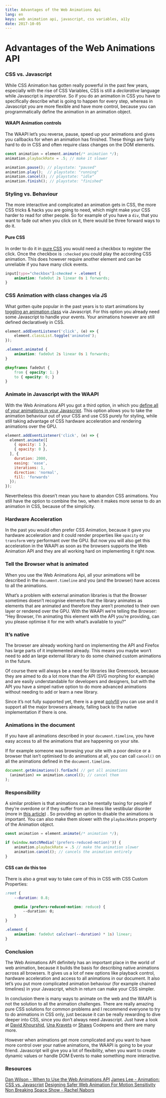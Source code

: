 ```yaml
---
title: Advantages of the Web Animations Api
lang: en
keys: web animation api, javascript, css variables, a11y
date: 2017-10-05
---
```


# Advantages of the Web Animations API

### CSS vs. Javascript
While CSS Animation has gotten really powerful in the past few years, especially with the rise of CSS Variables, CSS is still a _declarative_ language while Javascript is _imperative_.  So if you do an animation in CSS you have to specifically describe what is going to happen for every step, whereas in Javascript you are more flexible and have more control, because you can programmatically define the animation in an animation object. 

#### WAAPI Animation controls
The WAAPI let’s you reverse, pause, speed up your animations and gives you callbacks for when an animation has finished. These things are fairly hard to do in CSS and often require class changes on the DOM elements.

```javascript
const animation = element.animate(/* animation */);
animation.playbackRate = .5; // make it slower

animation.pause(); // playstate: "paused"
animation.play();  // playstate: "running"
animation.cancel(); // playstate: "idle"
animation.finish(); // playstate: "finished"
```


### Styling vs. Behaviour
The more interactive and complicated an animation gets in CSS, the more CSS tricks & hacks you are going to need, which might make your CSS harder to read for other people. So for example of you have a `div`, that you want to fade out when you click on it, there would be three forward ways to do it. 

#### Pure CSS
In order to do it in [pure CSS](https://codepen.io/lisilinhart/pen/RLxKrQ) you would need a checkbox to register the click. Once the checkbox is `:checked` you could play the according CSS animation. This does however require another element and can be unreliable if you have many click events.

```css
input[type="checkbox"]:checked + .element {
	animation: fadeOut 2s linear 0s 1 forwards;
}
```


### CSS Animation with class changes via JS
What gotten quite popular in the past years is to start animations by [toggling an animation class](https://codepen.io/lisilinhart/pen/KXqqyX) via Javascript. For this option you already need some Javascript to handle your events. Your animations however are still defined declaratively in CSS. 

```javascript
element.addEventListener('click', (e) => {
	element.classList.toggle('animated');
});
```

```css
.element.animated {
    animation: fadeOut 2s linear 0s 1 forwards;
}

@keyframes fadeOut {
    from { opacity: 1; }
    to { opacity: 0; }
}
```

### Animate in Javascript with the WAAPI
With the Web Animations API you got a third option, in which you [define all of your animations in your Javascript](https://codepen.io/lisilinhart/pen/EwXvWx). This option allows you to take the animation behaviour out of your CSS and use CSS purely for styling, while still taking advantage of CSS hardware acceleration and rendering animations over the GPU. 

```javascript 
element.addEventListener('click', (e) => {
  element.animate([
    { opacity: 1 },
    { opacity: 0 },
  ], {
    duration: 2000, 
    easing: 'ease', 
    iterations: 1, 
    direction: 'normal', 
    fill: 'forwards' 
  });															
});
```

Nevertheless this doesn’t mean you have to abandon CSS animations. You still have the option to combine the two, when it makes more sense to do an animation in CSS, because of the simplicity.

### Hardware Acceleration
In the past you would often prefer CSS Animation, because it gave you hardware acceleration and it could render properties like `opacity` or `transform` very performant over the GPU. But now you will also get this acceleration in the WAAPI as soon as the browsers supports the Web Animation API and they are all working hard on implementing it right now.

### Tell the Browser what is animated
When you use the Web Animations Api, all your animations will be described in the `document.timeline` and you (and the browser) have access to all the animations. 

What’s a problem with external animation libraries is that the Browser sometimes doesn’t recognise elements that the library animates as elements that are animated and therefore they aren’t promoted to their own layer or rendered over the GPU. With the WAAPI we’re telling the Browser: “Hey Browser, I’m animating this element with the API you’re providing, can you please optimise it for me with what’s available to you?” 

### It’s native
The browser are already working hard on implementing the API and Firefox  has large parts of it implemented already. This means you maybe won’t need to add an large external library to do some chained custom animations in the future. 

Of course there will always be a need for libraries like Greensock, because they are aimed to do a lot more than the API  (SVG morphing for example) and are easily understandable for developers and designers, but with the API you have a simpel native option to do more advanced animations without needing to add or learn a new library. 

Since it’s not fully supported yet, there is a great [polyfill](https://github.com/web-animations/web-animations-js) you can use and it support all the major browsers already, falling back to the native implementation if there is one.

### Animations in the document
If you have all animations described in your `document.timeline`, you have easy access to all the animations that are happening on your site. 

If for example  someone was browsing your site with a poor device or a browser that isn’t optimised to do animations at all, you can call `cancel()` on all the animations defined in the `document.timeline`. 

```javascript
document.getAnimations().forEach( // get all animations
  (animation) => animation.cancel(); // cancel them
);
```

### Responsibility
A similar problem is that animations can be mentally taxing for people if they’re overdone or if they suffer from an illness like vestibular disorder (more in [this article](https://alistapart.com/article/designing-safer-web-animation-for-motion-sensitivity)) .  So providing an option to disable the animations is important. You can also make them slower with the `playbackRate` property of the Animation object. 

```javascript
const animation = element.animate(/* animation */);

if (window.matchMedia('(prefers-reduced-motion)')) {
	animation.playbackRate = .5 // make the animation slower
	animation.cancel(); // cancels the animation entirely 
}
```

#### CSS can do this too
There is also a great way to take care of this in CSS with CSS Custom Properties: 

```css
:root {
	--duration: 0.8;

	@media (prefers-reduced-motion: reduce) {
		--duration: 0;
	}
}

.element {
	animation: fadeOut calc(var(--duration) * 1s) linear;
}
```

### Conclusion
The Web Animations API definitely has an important place in the world of web animation, because it builds the basis for describing native animations across all browsers. It gives us a lot of new options like playback control, hardware acceleration and access to all animations in our document. It also let’s you put more complicated animation behaviour (for example chained timelines) in your Javascript, which in return can make your CSS simpler. 

In conclusion there is many ways to animate on the web and the WAAPI is not the solution to all the animation challenges. There are really amazing pure CSS solutions for common problems and I recommend everyone to try to do animations in CSS only, just because it can be really rewarding to dive deeper into CSS, since you don’t always need Javascript. Just have a look at [David Khourshid](https://codepen.io/davidkpiano/pen/ByNPQw), [Una Kravets](https://codepen.io/una/pen/Wjvdqm) or [Shaws](https://codepen.io/shshaw/pen/pWwrmM) Codepens and there are many more.

However when animations get more complicated and you want to have more control over your native animations, the WAAPI is going to be your friend. Javascript will give you a lot of flexibility, when you want to create dynamic values or handle DOM Events to make something more interactive. 

### Resources

[Dan Wilson - When to Use the Web Animations API](http://danielcwilson.com/blog/2016/08/why-waapi/)
[James Lee - Animation: CSS vs. Javascript](https://www.seguetech.com/animation-css-vs-javascript/)
[Designing Safer Web Animation For Motion Sensitivity](https://alistapart.com/article/designing-safer-web-animation-for-motion-sensitivity)
[Non Breaking Space Show - Rachel Nabors](https://alistapart.com/article/designing-safer-web-animation-for-motion-sensitivity)